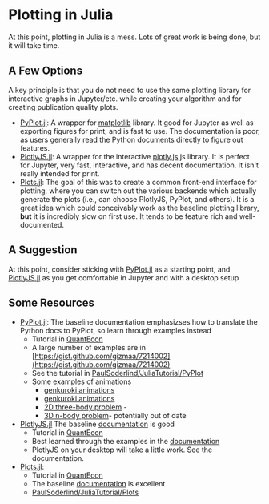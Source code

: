 # Plotting in Julia
At this point, plotting in Julia is a mess. Lots of great work is being done, but it will take time.

## A Few Options
A key principle is that you do not need to use the same plotting library for interactive graphs in Jupyter/etc. while creating your algorithm and for creating publication quality plots.

- [PyPlot.jl](https://github.com/JuliaPy/PyPlot.jl): A wrapper for [matplotlib](https://matplotlib.org/api/pyplot_api.html) library.  It good for Jupyter as well as exporting figures for print, and is fast to use.  The documentation is poor, as users generally read the Python documents directly to figure out features.  
- [PlotlyJS.jl](https://github.com/sglyon/PlotlyJS.jl): A wrapper for the interactive [plotly.js](https://plot.ly/javascript/).js library.  It is perfect for Jupyter, very fast, interactive, and has decent documentation.  It isn't really intended for print.  
- [Plots.jl](https://github.com/JuliaPlots/Plots.jl): The goal of this was to create a common front-end interface for plotting, where you can switch out the various backends which actually generate the plots (i.e., can choose PlotlyJS, PyPlot, and others).  It is a great idea which could conceivably work as the baseline plotting library, **but** it is incredibly slow on first use.  It tends to be feature rich and well-documented.

## A Suggestion
At this point, consider sticking with [PyPlot.jl](https://github.com/JuliaPy/PyPlot.jl) as a starting point, and [PlotlyJS.jl](https://github.com/sglyon/PlotlyJS.jl) as you get comfortable in Jupyter and with a desktop setup

## Some Resources
- [PyPlot.jl](https://github.com/JuliaPy/PyPlot.jl): The baseline documentation emphasizses how to translate the Python docs to PyPlot, so learn through examples instead
  - Tutorial in [QuantEcon](https://lectures.quantecon.org/jl/julia_plots.html#pyplot)
  - A large number of examples are in [https://gist.github.com/gizmaa/7214002](https://gist.github.com/gizmaa/7214002)
  - See the tutorial in [PaulSoderlind/JuliaTutorial/PyPlot](https://github.com/PaulSoderlind/JuliaTutorial/blob/master/Tutorial_21_PyPlot.ipynb)
  - Some examples of animations
    - [genkuroki animations](https://genkuroki.github.io/documents/Jupyter/20170624%20Examples%20of%20animations%20in%20Julia%20by%20PyPlot%20and%20matplotlib.animation.html)
    - [genkuroki animations](https://genkuroki.github.io/documents/Jupyter/20170624%20Examples%20of%20animations%20in%20Julia%20by%20PyPlot%20and%20matplotlib.animation.html)
    - [2D three-body problem](http://nbviewer.jupyter.org/github/tom26/JuliaFun/blob/master/2D%203-Body%20Problem.ipynb) -
    - [3D n-body problem](http://nbviewer.jupyter.org/github/tom26/JuliaFun/blob/master/3D%20n-body%20problem.ipynb)- potentially out of date
- [PlotlyJS.jl](https://github.com/sglyon/PlotlyJS.jl) The baseline [documentation](http://spencerlyon.com/PlotlyJS.jl/) is good
  - Tutorial in [QuantEcon](https://lectures.quantecon.org/jl/julia_plots.html#plotlyjs)
  - Best learned through the examples in the [documentation](http://spencerlyon.com/PlotlyJS.jl/)
  - PlotlyJS on your desktop will take a little work.  See the documentation.
- [Plots.jl](https://github.com/JuliaPlots/Plots.jl):
  - Tutorial in [QuantEcon](https://lectures.quantecon.org/jl/julia_plots.html#plots-jl)
  - The baseline [documentation](http://docs.juliaplots.org/latest/) is excellent
  - [PaulSoderlind/JuliaTutorial/Plots](https://github.com/PaulSoderlind/JuliaTutorial/blob/master/Tutorial_22_Plots.ipynb)
